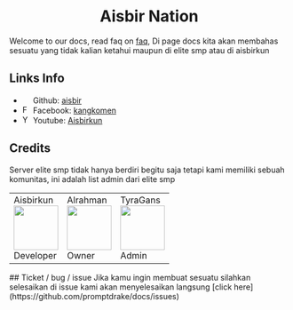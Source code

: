 # <h1 align="center">Aisbir Nation</h1>
Welcome to our docs, read faq on [faq](https://aisbir-nation.xyz/faq),
Di page docs kita akan membahas sesuatu yang tidak kalian ketahui maupun di elite smp atau di aisbirkun
## Links Info
- <img src="https://edent.github.io/SuperTinyIcons/images/svg/github.svg" width="15" /> Github: [aisbir](https://github.com/aisbir)
- <img src="https://edent.github.io/SuperTinyIcons/images/svg/facebook.svg" width="15" title="Facebook" /> Facebook: [kangkomen](https://www.facebook.com/kang.komen.372)
- <img src="https://edent.github.io/SuperTinyIcons/images/svg/youtube.svg" width="15" title="YouTube" /> Youtube: [Aisbirkun](https://youtube.com/c/aisbirkun)
## Credits
Server elite smp tidak hanya berdiri begitu saja tetapi kami memiliki sebuah komunitas, ini adalah list admin dari elite smp
<table>
<tr>
<td>Aisbirkun<br /><img src="https://cdn.discordapp.com/avatars/491884197091213312/a7dd3374954a55753a172aa262678945.webp" width="80"><br />Developer</td>
<td>Alrahman<br /><img src="https://cdn.discordapp.com/avatars/363972431570010112/2814b977daf69519be27cd8708e935f0.webp" width="80"><br />Owner</td>
<td>TyraGans<br /><img src="https://cdn.discordapp.com/avatars/852834888574042152/84e43f2f2a0917e8f00f453d892c6a9a.webp" width="80"><br />Admin</td>
</tr>
</table>
## Ticket / bug / issue
Jika kamu ingin membuat sesuatu silahkan selesaikan di issue kami akan menyelesaikan langsung [click here](https://github.com/promptdrake/docs/issues)
